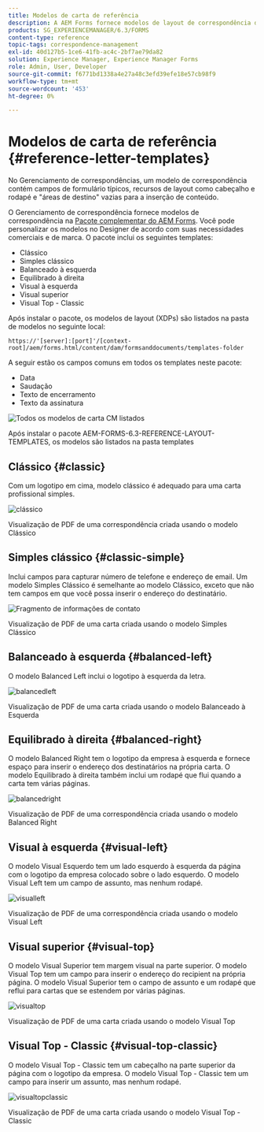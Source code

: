 ```yaml
---
title: Modelos de carta de referência
description: A AEM Forms fornece modelos de layout de correspondência do Gerenciamento de correspondências que você pode usar para criar cartas rapidamente.
products: SG_EXPERIENCEMANAGER/6.3/FORMS
content-type: reference
topic-tags: correspondence-management
exl-id: 40d127b5-1ce6-41fb-ac4c-2bf7ae79da82
solution: Experience Manager, Experience Manager Forms
role: Admin, User, Developer
source-git-commit: f6771bd1338a4e27a48c3efd39efe18e57cb98f9
workflow-type: tm+mt
source-wordcount: '453'
ht-degree: 0%

---
```


# Modelos de carta de referência {#reference-letter-templates}

No Gerenciamento de correspondências, um modelo de correspondência contém campos de formulário típicos, recursos de layout como cabeçalho e rodapé e &quot;áreas de destino&quot; vazias para a inserção de conteúdo.

O Gerenciamento de correspondência fornece modelos de correspondência na [Pacote complementar do AEM Forms](https://experienceleague.adobe.com/docs/experience-manager-release-information/aem-release-updates/forms-updates/aem-forms-releases.html?lang=en). Você pode personalizar os modelos no Designer de acordo com suas necessidades comerciais e de marca. O pacote inclui os seguintes templates:

* Clássico
* Simples clássico
* Balanceado à esquerda
* Equilibrado à direita
* Visual à esquerda
* Visual superior
* Visual Top - Classic

Após instalar o pacote, os modelos de layout (XDPs) são listados na pasta de modelos no seguinte local:

`https://'[server]:[port]'/[context-root]/aem/forms.html/content/dam/formsanddocuments/templates-folder`

A seguir estão os campos comuns em todos os templates neste pacote:

* Data
* Saudação
* Texto de encerramento
* Texto da assinatura

![Todos os modelos de carta CM listados](assets/templatescorrespondence.png)

Após instalar o pacote AEM-FORMS-6.3-REFERENCE-LAYOUT-TEMPLATES, os modelos são listados na pasta templates

## Clássico {#classic}

Com um logotipo em cima, modelo clássico é adequado para uma carta profissional simples.

![clássico](assets/classic.png)

Visualização de PDF de uma correspondência criada usando o modelo Clássico

## Simples clássico {#classic-simple}

Inclui campos para capturar número de telefone e endereço de email. Um modelo Simples Clássico é semelhante ao modelo Clássico, exceto que não tem campos em que você possa inserir o endereço do destinatário.

![Fragmento de informações de contato](assets/classicsimple.png)

Visualização de PDF de uma carta criada usando o modelo Simples Clássico

## Balanceado à esquerda {#balanced-left}

O modelo Balanced Left inclui o logotipo à esquerda da letra.

![balancedleft](assets/balancedleft.png)

Visualização de PDF de uma carta criada usando o modelo Balanceado à Esquerda

## Equilibrado à direita {#balanced-right}

O modelo Balanced Right tem o logotipo da empresa à esquerda e fornece espaço para inserir o endereço dos destinatários na própria carta. O modelo Equilibrado à direita também inclui um rodapé que flui quando a carta tem várias páginas.

![balancedright](assets/balancedright.png)

Visualização de PDF de uma correspondência criada usando o modelo Balanced Right

## Visual à esquerda {#visual-left}

O modelo Visual Esquerdo tem um lado esquerdo à esquerda da página com o logotipo da empresa colocado sobre o lado esquerdo. O modelo Visual Left tem um campo de assunto, mas nenhum rodapé.

![visualleft](assets/visualleft.png)

Visualização de PDF de uma correspondência criada usando o modelo Visual Left

## Visual superior {#visual-top}

O modelo Visual Superior tem margem visual na parte superior. O modelo Visual Top tem um campo para inserir o endereço do recipient na própria página. O modelo Visual Superior tem o campo de assunto e um rodapé que reflui para cartas que se estendem por várias páginas.

![visualtop](assets/visualtop.png)

Visualização de PDF de uma carta criada usando o modelo Visual Top

## Visual Top - Classic {#visual-top-classic}

O modelo Visual Top - Classic tem um cabeçalho na parte superior da página com o logotipo da empresa. O modelo Visual Top - Classic tem um campo para inserir um assunto, mas nenhum rodapé.

![visualtopclassic](assets/visualtopclassic.png)

Visualização de PDF de uma carta criada usando o modelo Visual Top - Classic
